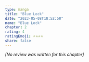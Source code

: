 ```yaml
---
type: manga
title: "Blue Lock"
date: "2023-05-08T18:52:50"
name: "Blue Lock"
chapter: 2
rating: 4
ratingEmoji: ⭐️⭐️⭐️⭐️
share: false
---
```


_[No review was written for this chapter]_
